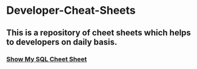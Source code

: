 # Developer-Cheat-Sheets
## This is a repository of cheet sheets which helps to developers on daily basis.  

### [Show My SQL Cheet Sheet](https://github.com/srinubaburavilla/Developer-Cheat-Sheets/blob/master/mysql-cheat-sheet.md)
